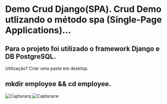 # Demo Crud Django(SPA). Crud Demo utlizando o método spa (Single-Page Applications)...
## Para o projeto foi utilizado o framework Django e DB PostgreSQL.
Utilização? Criar uma pasta em desktop.
## mkdir employee && cd employee.

![Capturarq](https://user-images.githubusercontent.com/69087075/110227932-d3209e80-7edb-11eb-921f-d1ea5a2a9dbc.PNG)
![Capturarw](https://user-images.githubusercontent.com/69087075/110227961-f9463e80-7edb-11eb-9f69-a0bd242568c5.PNG)
